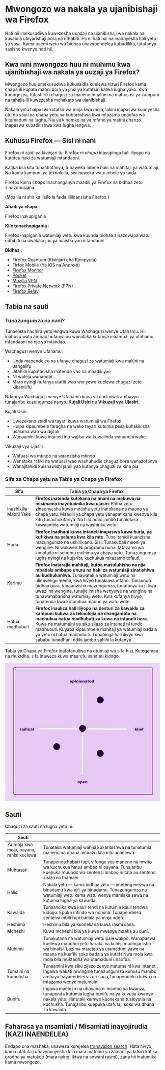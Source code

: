Mwongozo wa nakala ya ujanibishaji wa Firefox
=============================================

Hati hii imekusudiwa kuwezesha uundaji na ujanibishaji wa nakala na kusaidia utayarishaji bora na uthabiti. Hii ni hati hai na inaonyesha hali yetu ya sasa. Kama usemi wetu wa bidhaa unavyoendelea kubadilika, tutafanya sasisho kwenye hati hii.

Kwa nini mwongozo huu ni muhimu kwa ujanibishaji wa nakala ya uuzaji ya Firefox?
--------------------------------------------------------------------------------

Mwongozo huu umekusudiwa kukusaidia kuelewa vizuri Firefox kama chapa ili kupata maoni bora ya jinsi ya kutafsiri katika lugha yako. Kwa kuongezea, tutashiriki chaguzi za maneno maalum na mahususi ya kampuni na tahajia ili kuwezesha mchakato wa ujanibishaji.

Nakala yetu haipaswi kutafsiriwa moja kwa moja, lakini inapaswa kuonyesha utu na sauti ya chapa yetu na kuboreshwa kwa mtazamo unaofaa wa kitamaduni na lugha. Nia ya kihemko na ya mfano ya matini chanzo inapaswa kubadilishwa kwa lugha lengwa.

Kuhusu Firefox — Sisi ni nani
-----------------------------

Firefox ni zaidi ya kivinjari tu. Firefox ni *chapa* inayopinga hali iliyopo na kutetea haki za watumiaji mtandaoni.

Katika kila kitu tunachofanya, tunaweka mbele haki na mahitaji ya watumiaji. Na kama kampuni ya teknolojia, sisi huweka watu mbele ya faida.

Firefox kama *chapa* inachanganya maadili ya Firefox na bidhaa zetu zinazohusiana.

\(Mozilla ni shirika lisilo la faida lililoanzisha Firefox.\)

**Ahadi ya chapa** :

Firefox inakupigania

**Kile tunachopigania** :

Firefox inapigania watumiaji wetu kwa kuunda bidhaa zinazowapa watu udhibiti na uwakala juu ya maisha yao mtandaoni.

**Bidhaa** :

* Firefox Quantum \(Kivinjari cha Kompyuta\)
* Firfox Mobile \(Ya iOS na Android\)
* [Firefox Monitor](https://monitor.firefox.com/)
* [Pocket](https://play.google.com/store/apps/)
* [Mozilla VPN](https://vpn.mozilla.org/)
* [Firefox Private Network \(FPN\)](https://fpn.firefox.com/)
* [Firefox Relay](https://relay.firefox.com/)

Tabia na sauti
--------------

### Tunazungumza na nani?

Tunaeleza hadhira yetu lengwa kuwa Wachaguzi wenye Ufahamu. Hii inahusu watu ambao hufanya au wanataka kufanya maamuzi ya ufahamu, mtandaoni na nje ya mtandao.

Wachaguzi wenye Ufahamu:

* Unda mapendeleo na ufanye chaguzi za watumiaji kwa makini na uangalifu
* Jitahidi kupatanisha matendo yao na maadili yao
* Ni wateja wanaodai
* Mara nyingi hufanya utafiti wao wenyewe kuelewa chaguzi zote kikamilifu

Ndani ya Wachaguzi wenye Ufahamu kuna vikundi viwili ambavyo tunajaribu kuzungumza navyo. **Kujali Usiri** na **Vikuzaji vya Ujasiri** .

Kujali Usiri:

* Uwezekano zaidi wa tayari kuwa watumiaji wa Firefox
* Huipa kipaumbele faragha na wako tayari kutumia pesa kuhakikisha usalama wao wa dijitali
* Wanaamini kuwa intaneti ina wajibu wa kuwalinda wananchi wake

Vikuzaji vya Ujasiri:

* Wafuasi wa mtindo na waanzisha mtindo
* Wanataka rafiki na wafuasi wao washuhudie chaguz bora wanazofanya
* Wanajitahidi kuishawishi jamii yao kufanya chaguzi za kina pia

### Sifa za Chapa yetu na Tabia ya Chapa ya Firefox

|        **Sifa**        |                                                                                                                                                                                                 **Tabia ya Chapa ya Firefox**                                                                                                                                                                                                  |
|------------------------|--------------------------------------------------------------------------------------------------------------------------------------------------------------------------------------------------------------------------------------------------------------------------------------------------------------------------------------------------------------------------------------------------------------------------------|
| Inashikilia Maoni Yake | **Firefox inatenda kutokana na imani na inakuwa na misimamo inayobainika kwa ujasiri.** Bidha zetu zinaonyesha kuwa motisha yetu inatokana na maono ya chapa yetu. Maadili ya chapa yetu yanapatikana kwenye kila kitu tunachokifanya. Na hilo ndilo jambo tunalotaka kuwaambia watumiaji na washirika wetu.                                                                                                                   |
| Huria                  | **Firefox inadhani kuwa intaneti inapaswa kuwa huria, ya kufikiwa na salama kwa kila mtu.** Tunajitahidi kuanzisha mazungumzo na ushirikiano. Sisi: Tunakubali maoni ya wengine. Ni wakweli. Ni programu huria. Mtazamo wa kimataifa ni sehemu muhimu ya chapa yetu. Tunazungumza lugha nyingi na kujaribu kuchukua mitazamo tofauti.                                                                                          |
| Karimu                 | **Firefox inatarajia mahitaji, kutoa masuluhisho na njia mbadala ambapo uhuru na haki za watumiaji zinatishiwa au kudhulumiwa.** Tunawatakia watumiaji wetu na ulimwengu mema, kwa hivyo tunakuwa mfano. Tunaunda bidhaa bora, tunaanzisha mazungumzo, tunafanya kazi kwa uwazi na wengine, tunajielimisha wenyewe na wengine na tunawahabarisha watumiaji wetu. Kwa kufanya hivyo, tunatenda kwa kutambua maono ya watu wote. |
| Hatua madhubuti        | **Firefox inauliza hali iliyopo na desturi za kawaida za kampuni kubwa za teknolojia na changamoto na inachukua hatua madhubuti za kuwa na intaneti bora.** Kuwa na matumaini ya siku zijazo za intaneti ni tendo madhubuti. Kuyapa kipaumbele mahitaji ya watumiaji badala ya yetu ni hatua madhubuti. Tunapinga hali ilivyo kwa sababu tunadhani ndilo jambo sahihi la kufanya.                                              |

Tabia ya Chapa ya Firefox inafafanuliwa na utumiaji wa sifa hizi. Kutegemea na muktdha, sifa inaweza kuwa maarufu sana au kidogo.

![Chano cha Tabia ya Firefox](../images/firefox_marketing/firefox_personality_en.png)

Sauti
-----

Chaguzi za sauti na lugha yetu ni:

|                  Sauti                   |                                                                                                                                                                                                                                                      |
|------------------------------------------|------------------------------------------------------------------------------------------------------------------------------------------------------------------------------------------------------------------------------------------------------|
| Za moja kwa moja, bayana, rahisi kuelewa | Tunataka watumiaji wahisi kukaribishwa na tunatumia maneno na dhana ambazo kila mtu anaelewa.                                                                                                                                                        |
| Muhtasari                                | Tunapenda habari fupi, vifungu vya maneno na mwito wa kuchukua hatua ambao ni bayana.  Tunajaribu kuepuka muundo wa sentensi ambao ni tata au sentensi zisizo na thamani.                                                                            |
| Halisi                                   | Nakala yetu — kama bidhaa zetu — imetengenezwa na binadamu kwa ajili ya binadamu. Tunazungumza na watumiaji wetu kama watu wenye mamlaka sawa na kutumia lugha ya kawaida.                                                                           |
| Kawaida                                  | Tunaandika kwa kauli tendi na kutumia kauli tendwa kidogo. Epuka mtindo wa nomina. Tunapendelea sentensi mbili fupi badala ya moja ndefu.                                                                                                            |
| Heshima                                  | Heshimu bila ya kuonekana kuwa rasmi sana.                                                                                                                                                                                                           |
| Mcheshi                                  | Kuwa mcheshi bila ya kuwa mwenye mzaha au duni.                                                                                                                                                                                                      |
| Muhimu                                   | Tunakutana na watumiaji wetu pale walipo. Wanapaswa kuelewa maudhui yetu haraka na kuhisi  muunganisho wa binafsi. Lazima marejeo ya utamaduni yawe na maana na kuafiki soko badala ya kutafsiriwa moja kwa moja bila muktadha wa utamaduni unaofaa. |
| Tumaini na kumotisha                     | Tunaamini kwa siku zijazo zenye matumaini kwa intaneti. Ingawa wakati mwingine tunazungumza kuhusu mambo ambayo hayaendelei vizuri sana, tunapendelea kuwa na mtazamo wenye matumaini.                                                               |
| Bunifu                                   | Ingawa maelezo na ubayana ni mambo ya kwanza, tunapenda kutumia lugha bunifu na ya kuvutia kwenye nakala yetu. Hatutaki kamwe kuonekana tusiovutia na kuchusha. Tunajaribu kuepuka utafutaji soko wa dhana za kawaida.                               |

Faharasa ya msamiati / Misamiati inayojirudia \(KAZI INAENDELEA\)
-------------------------------------------------------------------

Endapo una mashaka, unaweza kurejelea [transvision search](https://transvision.mozfr.org/). Hata hivyo, kama utafutaji unavyoonyesha kila mara matoleo ya zamani ya tafsiri katika orodha ya matokeo \(mara nyingi ikiwa na anwani rasmi\), zana hii inatumika kama mwongozo.
